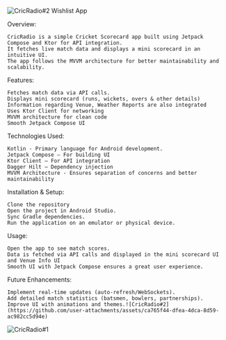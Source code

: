 ![CricRadio#2](https://github.com/user-attachments/assets/4f94764a-ec0d-475b-bbbc-28aa9336df20)
Wishlist App

Overview:

    CricRadio is a simple Cricket Scorecard app built using Jetpack Compose and Ktor for API integration. 
    It fetches live match data and displays a mini scorecard in an intuitive UI. 
    The app follows the MVVM architecture for better maintainability and scalability.

Features:

    Fetches match data via API calls.
    Displays mini scorecard (runs, wickets, overs & other details)
    Information regarding Venue, Weather Reports are also integrated
    Uses Ktor Client for networking
    MVVM architecture for clean code
    Smooth Jetpack Compose UI

Technologies Used:

    Kotlin - Primary language for Android development.
    Jetpack Compose – For building UI
    Ktor Client – For API integration
    Dagger Hilt – Dependency injection
    MVVM Architecture - Ensures separation of concerns and better maintainability

Installation & Setup:

    Clone the repository
    Open the project in Android Studio.
    Sync Gradle dependencies.
    Run the application on an emulator or physical device.

Usage:

    Open the app to see match scores.
    Data is fetched via API calls and displayed in the mini scorecard UI and Venue Info UI
    Smooth UI with Jetpack Compose ensures a great user experience.

Future Enhancements:

    Implement real-time updates (auto-refresh/WebSockets).
    Add detailed match statistics (batsmen, bowlers, partnerships).
    Improve UI with animations and themes.![CricRadio#2](https://github.com/user-attachments/assets/ca765f44-dfea-4dca-8d59-ac982cc5d94e)
![CricRadio#1](https://github.com/user-attachments/assets/5052130f-0d30-4276-9cc5-73b16a7b1fac)



